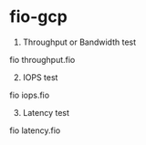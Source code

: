 # fio-gcp

1. Throughput or Bandwidth test 

fio throughput.fio


2. IOPS test

fio iops.fio 

3. Latency test

fio latency.fio
